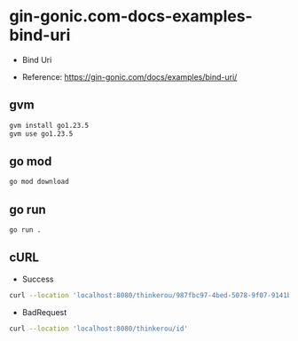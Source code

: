 # gin-gonic.com-docs-examples-bind-uri

- Bind Uri

- Reference: https://gin-gonic.com/docs/examples/bind-uri/

## gvm

```sh
gvm install go1.23.5
gvm use go1.23.5
```

## go mod

```sh
go mod download
```

## go run

```sh
go run .
```

## cURL

- Success

```sh
curl --location 'localhost:8080/thinkerou/987fbc97-4bed-5078-9f07-9141ba07c9f3'
```

- BadRequest

```sh
curl --location 'localhost:8080/thinkerou/id'
```
